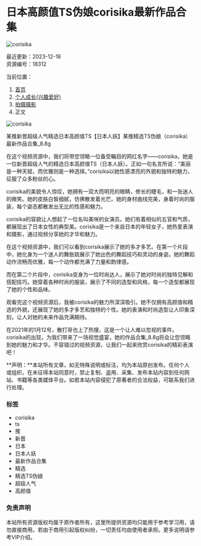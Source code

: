 # 日本高颜值TS伪娘corisika最新作品合集

![corisika](https://www.15seo09.com/wp-content/uploads/2023/12/1702849919-41378a3a2cb0ac5-300x200.jpg)

最近更新：2023-12-18  
资源编号：18312  

当前位置：
1. [首页](https://www.15seo09.com)
2. [个人成长(兴趣爱好)](https://www.15seo09.com/gerenchengchang)
3. [拍摄摄影](https://www.15seo09.com/gerenchengchang/sheying)
4. 正文

![corisika](https://www.15seo09.com/wp-content/uploads/2023/12/1702849920-bb01506e6d6fdd9.jpg)

某推新晋超级人气精选日本高颜值TS【日本人妖】某推精选TS伪娘（corisika）最新作品合集_8.8g

在这个视频资源中，我们将带您领略一位备受瞩目的网红名字——corisika，她是一位新晋超级人气的精选日本高颜值TS（日本人妖）。正如一句名言所说：“美丽是一种天赋，而优雅则是一种选择。”corisika以她性感漂亮的外貌和独特的魅力，征服了众多粉丝的心。

corisika的美貌令人惊叹，她拥有一双大而明亮的眼睛，修长的睫毛，和一张迷人的微笑。她的皮肤白皙细腻，仿佛散发着光芒。她的身材曲线完美，身着时尚的服装，每个姿态都散发出无比的性感和魅力。

corisika的容貌让人想起了一位名叫美咲的女演员。她们有着相似的五官和气质，都展现出了日本女性的典型美。corisika是一个来自日本的年轻女子，她热爱表演和摄影，通过视频分享她的才华和魅力。

在这个视频资源中，我们可以看到corisika展示了她的多才多艺。在第一个片段中，她化身为一个迷人的舞胀娆展示了她出色的舞蹈技巧和灵动的身姿。她的舞蹈动作流畅而优雅，每一个动作都充满了力量和韵律感。

而在第二个片段中，corisika变身为一位时尚达人，展示了她对时尚的独特见解和搭配技巧。她穿着各种时尚的服装，展示了不同的造型和风格，每一个造型都展现了她的个性和品味。

观看完这个视频资源后，我被corisika的魅力所深深吸引。她不仅拥有高颜值和精选的外貌，还展现了她的多才多艺和独特的个性。她的表演和时尚造型让人印象深刻，让人对她的未来作品充满期待。

在2021年的1月12号，散打哥也上了热搜，这是一个让人难以忽视的事件。corisika的出现，为我们带来了一场视觉盛宴，她的作品合集_8.8g将会让您领略到她的魅力和才华。不容错过的视频资源，让我们一起来欣赏corisika的精彩表演吧！

**声明：**本站所有文章，如无特殊说明或标注，均为本站原创发布。任何个人或组织，在未征得本站同意时，禁止复制、盗用、采集、发布本站内容到任何网站、书籍等各类媒体平台。如若本站内容侵犯了原著者的合法权益，可联系我们进行处理。

### 标签
- corisika
- ts
- 推
- 新晋
- 日本
- 日本人妖
- 最新作品合集
- 精选
- 精选TS伪娘
- 超级人气
- 高颜值

### 免责声明
本站所有资源版权均属于原作者所有，这里所提供资源均只能用于参考学习用，请勿直接商用。若由于商用引起版权纠纷，一切责任均由使用者承担。更多说明请参考VIP介绍。